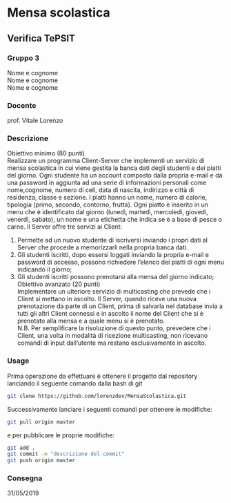 # Mensa scolastica

## Verifica TePSIT

### Gruppo 3

Nome e cognome  
Nome e cognome  
Nome e cognome  

### Docente

prof. Vitale Lorenzo

### Descrizione
Obiettivo minimo (80 punti)  
Realizzare un programma Client-Server che implementi un servizio di mensa scolastica in cui viene
gestita la banca dati degli studenti e dei piatti del giorno.
Ogni studente ha un account composto dalla propria e-mail e da una password in aggiunta ad una
serie di informazioni personali come nome,cognome, numero di cell, data di nascita, indirizzo e
città di residenza, classe e sezione. I piatti hanno un nome, numero di calorie, tipologia (primo,
secondo, contorno, frutta). Ogni piatto è inserito in un menu che è identificato dal giorno (lunedì,
martedì, mercoledì, giovedì, venerdì, sabato), un nome e una etichetta che indica se è a base di
pesce o carne.
Il Server offre tre servizi ai Client:
1. Permette ad un nuovo studente di iscriversi inviando i propri dati al Server che procede a
memorizzarli nella propria banca dati.
2. Gli studenti iscritti, dopo essersi loggati inviando la propria e-mail e password di accesso,
possono richiedere l’elenco dei piatti di ogni menu indicando il giorno;
3. Gli studenti iscritti possono prenotarsi alla mensa del giorno indicato;  
Obiettivo avanzato (20 punti)  
Implementare un ulteriore servizio di multicasting che prevede che i Client si mettano in ascolto.
Il Server, quando riceve una nuova prenotazione da parte di un Client, prima di salvarla nel
database invia a tutti gli altri Client connessi e in ascolto il nome del Client che si è prenotato alla
mensa e a quale menu si è prenotato.  
N.B. Per semplificare la risoluzione di questo punto, prevedere che i Client, una volta in modalità
di ricezione multicasting, non ricevano comandi di input dall’utente ma restano esclusivamente in
ascolto.


### Usage

Prima operazione da effettuare è ottenere il progetto dal repository lanciando il seguente comando dalla bash di git
```bash
git clone https://github.com/lorenzdev/MensaScolastica.git
```
Successivamente lanciare i seguenti comandi per ottenere le modifiche:

```bash
git pull origin master
```

e per pubblicare le proprie modifiche:

```bash
git add .
git commit -m "descrizione del commit"
git push origin master
```

### Consegna
31/05/2019